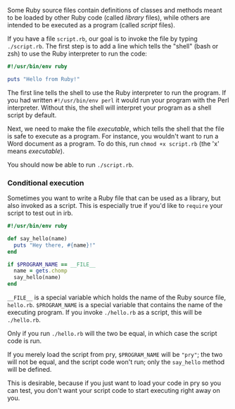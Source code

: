 Some Ruby source files contain definitions of classes and methods meant to be
loaded by other Ruby code (called *library* files), while others are intended
to be executed as a program (called *script* files).

If you have a file `script.rb`, our goal is to invoke the file by typing
`./script.rb`. The first step is to add a line which tells the "shell" (bash
or zsh) to use the Ruby interpreter to run the code:

```ruby
#!/usr/bin/env ruby

puts "Hello from Ruby!"
```

The first line tells the shell to use the Ruby interpreter to run the
program. If you had written `#!/usr/bin/env perl` it would run your program
with the Perl interpreter. Without this, the shell will interpret your
program as a shell script by default.

Next, we need to make the file *executable*, which tells the shell that the
file is safe to execute as a program. For instance, you wouldn't want to run
a Word document as a program. To do this, run `chmod +x script.rb` (the 'x'
means *executable*).

You should now be able to run `./script.rb`.

### Conditional execution

Sometimes you want to write a Ruby file that can be used as a library, but
also invoked as a script. This is especially true if you'd like to `require` your
script to test out in irb.

```ruby
#!/usr/bin/env ruby

def say_hello(name)
  puts "Hey there, #{name}!"
end

if $PROGRAM_NAME == __FILE__
  name = gets.chomp
  say_hello(name)
end
```

`__FILE__` is a special variable which holds the name of the Ruby source
file, `hello.rb`. `$PROGRAM_NAME` is a special variable that contains the
name of the executing program. If you invoke `./hello.rb` as a script, this
will be `./hello.rb`.

Only if you run `./hello.rb` will the two be equal, in which case the script
code is run.

If you merely load the script from pry, `$PROGRAM_NAME` will be `"pry"`; the
two will not be equal, and the script code won't run; only the `say_hello`
method will be defined.

This is desirable, because if you just want to load your code in pry so you
can test, you don't want your script code to start executing right away on
you.
